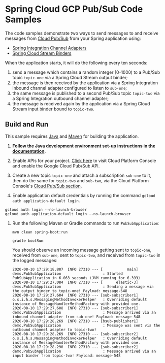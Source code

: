 # Spring Cloud GCP Pub/Sub Code Samples

The code samples demonstrate two ways to send messages to and receive messages from [Cloud Pub/Sub](https://cloud.google.com/pubsub/docs/) from your Spring application using: 

* [Spring Integration Channel Adapters](https://googlecloudplatform.github.io/spring-cloud-gcp/reference/html/index.html#channel-adapters-for-cloud-pubsub)
* [Spring Cloud Stream Binders](https://googlecloudplatform.github.io/spring-cloud-gcp/reference/html/index.html#spring-cloud-stream)

When the application starts, it will do the following every ten seconds: 
1. send a message which contains a random integer [0-1000) to a Pub/Sub topic `topic-one` via a Spring Cloud Stream output binder; 
1. the message is then received by the application via a Spring Integration inbound channel adapter configured to listen to `sub-one`; 
1. the same message is published to a second Pub/Sub topic `topic-two` via a Spring Integration outbound channel adapter;
1. the message is received again by the application via a Spring Cloud Stream input binder bound to `topic-two`.


## Build and Run

This sample requires [Java](https://www.java.com/en/download/) and [Maven](http://maven.apache.org/) for building the application.

1. **Follow the Java development environment set-up instructions in [the documentation](https://cloud.google.com/java/docs/setup).**

2. Enable APIs for your project.
    [Click here](https://console.cloud.google.com/flows/enableapi?apiid=pubsub.googleapis.com&showconfirmation=true)
    to visit Cloud Platform Console and enable the Google Cloud Pub/Sub API.

3. Create a new topic `topic-one` and attach a subscription `sub-one` to it, then do the same for `topic-two` and `sub-two`, via the Cloud Platform Console's
    [Cloud Pub/Sub section](http://console.cloud.google.com/pubsub).

4. Enable application default credentials by running the command `gcloud auth application-default login`.

```
gcloud auth login --no-launch-browser
gcloud auth application-default login --no-launch-browser
```

1. Run the following Maven or Gradle commands to run `PubSubApplication`:

    ```
    mvn clean spring-boot:run
    ```
   
    ```
    gradle bootRun
    ```
    
    You should observe an incoming message getting sent to `topic-one`, received from `sub-one`, sent to `topic-two`, and received from `topic-two` in the logged messages:
    ```
    2020-08-10 17:29:18.807  INFO 27310 --- [           main] demo.PubSubApplication                   : Started PubSubApplication in 6.063 seconds (JVM running for 6.393)
    2020-08-10 17:29:27.084  INFO 27310 --- [      elastic-3] demo.PubSubApplication                   : Sending a message via the output binder to topic-one! Payload: message-548
    2020-08-10 17:29:27.604  INFO 27310 --- [sub-subscriber1] o.s.i.h.s.MessagingMethodInvokerHelper   : Overriding default instance of MessageHandlerMethodFactory with provided one.
    2020-08-10 17:29:27.608  INFO 27310 --- [sub-subscriber1] demo.PubSubApplication                   : Message arrived via an inbound channel adapter from sub-one! Payload: message-548
    2020-08-10 17:29:28.269  INFO 27310 --- [bsub-publisher1] demo.PubSubApplication                   : Message was sent via the outbound channel adapter to topic-two!
    2020-08-10 17:29:28.269  INFO 27310 --- [sub-subscriber2] o.s.i.h.s.MessagingMethodInvokerHelper   : Overriding default instance of MessageHandlerMethodFactory with provided one.
    2020-08-10 17:29:28.290  INFO 27310 --- [sub-subscriber2] demo.PubSubApplication                   : Message arrived via an input binder from topic-two! Payload: message-548
    ```
